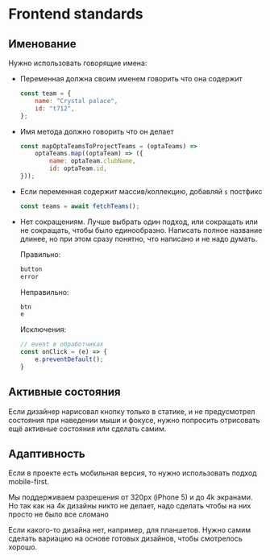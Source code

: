 # Frontend standards

## Именование

Нужно использовать говорящие имена:

- Переменная должна своим именем говорить что она содержит

	```javascript
	const team = {
		name: "Crystal palace",
		id: "t712",
	};
	```

- Имя метода должно говорить что он делает

	```javascript
	const mapOptaTeamsToProjectTeams = (optaTeams) =>
		optaTeams.map((optaTeam) => ({
			name: optaTeam.clubName,
			id: optaTeam.id,
	}));
	```

- Если переменная содержит массив/коллекцию, добавляй `s` постфикс

	```javascript
	const teams = await fetchTeams();
	```

- Нет сокращениям. Лучше выбрать один подход, или сокращать или не сокращать, чтобы было единообразно. Написать полное название длинее, но при этом сразу понятно, что написано и не надо думать.

	Правильно:

	```javascript
	button
	error
	```

	Неправильно:

	```javascript
	btn
	e
	```

	Исключения:

	```javascript
	// event в обработчиках
	const onClick = (e) => {
		e.preventDefault();
	}

	```

## Активные состояния

Если дизайнер нарисовал кнопку только в статике, и не предусмотрел состояния при наведении мыши и фокусе, нужно попросить отрисовать ещё активные состояния или сделать самим.

## Адаптивность

Если в проекте есть мобильная версия, то нужно использовать подход mobile-first.

Мы поддерживаем разрешения от 320px (iPhone 5) и до 4k экранами. Но так как на 4к дизайны никто не делает, надо сделать чтобы на них просто не было все сломано

Если какого-то дизайна нет, например, для планшетов. Нужно самим сделать вариацию на основе готовых дизайнов, чтобы смотрелось хорошо.
